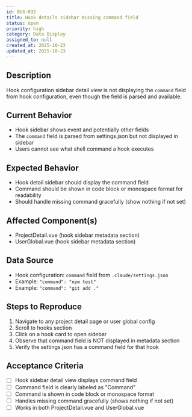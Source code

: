 ```yaml
---
id: BUG-032
title: Hook details sidebar missing command field
status: open
priority: high
category: Data Display
assigned_to: null
created_at: 2025-10-23
updated_at: 2025-10-23
---
```


## Description
Hook configuration sidebar detail view is not displaying the `command` field from hook configuration, even though the field is parsed and available.

## Current Behavior
- Hook sidebar shows event and potentially other fields
- The `command` field is parsed from settings.json but not displayed in sidebar
- Users cannot see what shell command a hook executes

## Expected Behavior
- Hook detail sidebar should display the command field
- Command should be shown in code block or monospace format for readability
- Should handle missing command gracefully (show nothing if not set)

## Affected Component(s)
- ProjectDetail.vue (hook sidebar metadata section)
- UserGlobal.vue (hook sidebar metadata section)

## Data Source
- Hook configuration: `command` field from `.claude/settings.json`
- Example: `"command": "npm test"`
- Example: `"command": "git add ."`

## Steps to Reproduce
1. Navigate to any project detail page or user global config
2. Scroll to hooks section
3. Click on a hook card to open sidebar
4. Observe that command field is NOT displayed in metadata section
5. Verify the settings.json has a command field for that hook

## Acceptance Criteria
- [ ] Hook sidebar detail view displays command field
- [ ] Command field is clearly labeled as "Command"
- [ ] Command is shown in code block or monospace format
- [ ] Handles missing command gracefully (shows nothing if not set)
- [ ] Works in both ProjectDetail.vue and UserGlobal.vue
